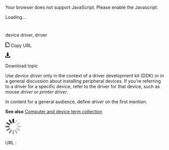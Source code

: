Your browser does not support JavaScript. Please enable the Javascript.

Loading...

# 

device driver, driver

![Copy URL](device-driver-driver_files/Copy.png)
Copy URL

![Download](device-driver-driver_files/Download.png)

Download topic

Use *device driver* only
in the context of a driver development kit (DDK) or in a general
discussion about installing peripheral devices. If you're referring to a
driver for a specific device, refer to the driver for that device, such
as *mouse driver* or *printer driver*.

In content for a general audience, define *driver* on the first mention.

**See also** [Computer and device term collection](https://worldready.cloudapp.net/Styleguide/Read?id=2700&topicid=26597)

![In progress](device-driver-driver_files/activity-large.gif)

URL :
